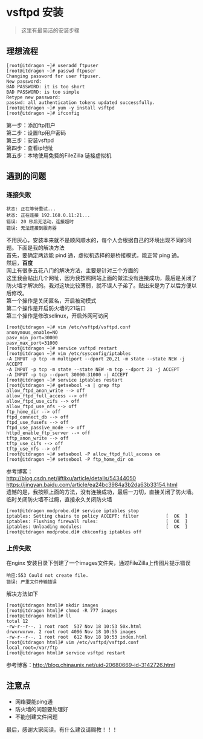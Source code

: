 # vsftpd 安装
> 这里有最简洁的安装步骤
## 理想流程
```
[root@itdragon ~]# useradd ftpuser
[root@itdragon ~]# passwd ftpuser
Changing password for user ftpuser.
New password: 
BAD PASSWORD: it is too short
BAD PASSWORD: is too simple
Retype new password: 
passwd: all authentication tokens updated successfully.
[root@itdragon ~]# yum -y install vsftpd
[root@itdragon ~]# ifconfig
```
第一步：添加ftp用户  
第二步：设置ftp用户密码  
第三步：安装vsftpd  
第四步：查看ip地址  
第五步：本地使用免费的FileZilla 链接虚拟机  

## 遇到的问题
### 连接失败
```
状态:	正在等待重试...
状态:	正在连接 192.168.0.11:21...
错误:	20 秒后无活动，连接超时
错误:	无法连接到服务器
```
不用灰心，安装本来就不是顺风顺水的，每个人会根据自己的环境出现不同的问题。下面是我的解决方法  
首先，要确定两边能 pind 通，虚拟机选择的是桥接模式，能正常 ping 通。  
然后，**百度**   
网上有很多五花八门的解决方法，主要是针对三个方面的   
这里我会贴出几个网址，因为我按照网站上面的做法没有连接成功，最后是关闭了防火墙才解决的。我对这块比较薄弱，就不误人子弟了。贴出来是为了以后方便以后修改。  
第一个操作是关闭匿名，开启被动模式  
第二个操作是开启防火墙的21端口  
第三个操作是修改selinux，开启外网可访问
```
[root@itdragon ~]# vim /etc/vsftpd/vsftpd.conf
anonymous_enable=NO
pasv_min_port=30000
pasv_max_port=31000
[root@itdragon ~]# service vsftpd restart
[root@itdragon ~]# vim /etc/sysconfig/iptables
-A INPUT -p tcp -m multiport --dport 20,21 -m state --state NEW -j ACCEPT
-A INPUT -p tcp -m state --state NEW -m tcp --dport 21 -j ACCEPT
-A INPUT -p tcp --dport 30000:31000 -j ACCEPT
[root@itdragon ~]# service iptables restart
[root@itdragon ~]# getsebool -a | grep ftp
allow_ftpd_anon_write --> off
allow_ftpd_full_access --> off
allow_ftpd_use_cifs --> off
allow_ftpd_use_nfs --> off
ftp_home_dir --> off
ftpd_connect_db --> off
ftpd_use_fusefs --> off
ftpd_use_passive_mode --> off
httpd_enable_ftp_server --> off
tftp_anon_write --> off
tftp_use_cifs --> off
tftp_use_nfs --> off
[root@itdragon ~]# setsebool -P allow_ftpd_full_access on
[root@itdragon ~]# setsebool -P ftp_home_dir on
```
参考博客：  
http://blog.csdn.net/jiftlixu/article/details/54344050  
https://jingyan.baidu.com/article/ea24bc3984a3b2da63b33154.html  
遗憾的是，我按照上面的方法，没有连接成功，最后一刀切，直接关闭了防火墙。
临时关闭防火墙不过瘾，直接永久关闭防火墙
```
[root@itdragon modprobe.d]# service iptables stop
iptables: Setting chains to policy ACCEPT: filter          [  OK  ]
iptables: Flushing firewall rules:                         [  OK  ]
iptables: Unloading modules:                               [  OK  ]
[root@itdragon modprobe.d]# chkconfig iptables off
```
### 上传失败
在nginx 安装目录下创建了一个images文件夹，通过FileZilla上传图片提示错误
```
响应:553 Could not create file.
错误:	严重文件传输错误
```
解决方法如下
```
[root@itdragon html]# mkdir images
[root@itdragon html]# chmod -R 777 images
[root@itdragon html]# ll
total 12
-rw-r--r--. 1 root root  537 Nov 18 10:53 50x.html
drwxrwxrwx. 2 root root 4096 Nov 18 10:55 images
-rw-r--r--. 1 root root  612 Nov 18 10:53 index.html
[root@itdragon html]# vim /etc/vsftpd/vsftpd.conf 
local_root=/var/ftp
[root@itdragon html]# service vsftpd restart
```
参考博客：http://blog.chinaunix.net/uid-20680669-id-3142726.html

## 注意点
- 网络要能ping通
- 防火墙的问题要处理好
- 不能创建文件问题

最后，感谢大家阅读。有什么建议请赐教！！！
